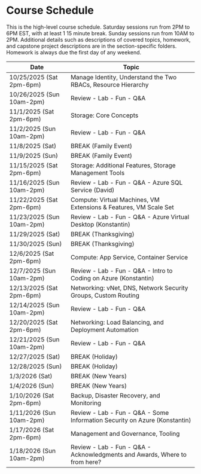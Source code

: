 # Course Schedule

This is the high-level course schedule. Saturday sessions run from 2PM to 6PM EST, with at least 1 15 minute break. Sunday sessions run from 10AM to 2PM.
Additional details such as descriptions of covered topics, homework, and capstone project descriptions are in the section-specific folders.
Homework is always due the first day of any weekend.


| Date       | Topic
| -----------|-----------------------------------------------------------------------------
| 10/25/2025 (Sat 2pm-6pm) | Manage Identity, Understand the Two RBACs, Resource Hierarchy
| 10/26/2025 (Sun 10am-2pm) | Review - Lab - Fun - Q&A
| 11/1/2025 (Sat 2pm-6pm) | Storage: Core Concepts
| 11/2/2025 (Sun 10am-2pm) | Review - Lab - Fun - Q&A
| 11/8/2025 (Sat) | BREAK (Family Event)
| 11/9/2025 (Sun) | BREAK (Family Event)
| 11/15/2025 (Sat 2pm-6pm) | Storage: Additional Features, Storage Management Tools
| 11/16/2025 (Sun 10am-2pm) | Review - Lab - Fun - Q&A - Azure SQL Service (David)
| 11/22/2025 (Sat 2pm-6pm) | Compute: Virtual Machines, VM Extensions & Features, VM Scale Set
| 11/23/2025 (Sun 10am-2pm) | Review - Lab - Fun - Q&A - Azure Virtual Desktop (Konstantin)
| 11/29/2025 (Sat) | BREAK (Thanksgiving)
| 11/30/2025 (Sun) | BREAK (Thanksgiving)
| 12/6/2025 (Sat 2pm-6pm) | Compute: App Service, Container Service
| 12/7/2025 (Sun 10am-2pm) | Review - Lab - Fun - Q&A - Intro to Coding on Azure (Konstantin)
| 12/13/2025 (Sat 2pm-6pm) | Networking: vNet, DNS, Network Security Groups, Custom Routing
| 12/14/2025 (Sun 10am-2pm) | Review - Lab - Fun - Q&A
| 12/20/2025 (Sat 2pm-6pm) | Networking: Load Balancing, and Deployment Automation
| 12/21/2025 (Sun 10am-2pm) | Review - Lab - Fun - Q&A
| 12/27/2025 (Sat) | BREAK (Holiday)
| 12/28/2025 (Sun) | BREAK (Holiday)
| 1/3/2026 (Sat) | BREAK (New Years)
| 1/4/2026 (Sun) | BREAK (New Years)
| 1/10/2026 (Sat 2pm-6pm) | Backup, Disaster Recovery, and Monitoring
| 1/11/2026 (Sun 10am-2pm) | Review - Lab - Fun - Q&A - Some Information Security on Azure (Konstantin)
| 1/17/2026 (Sat 2pm-6pm) | Management and Governance, Tooling
| 1/18/2026 (Sun 10am-2pm) | Review - Lab - Fun - Q&A - Acknowledgments and Awards, Where to from here?
